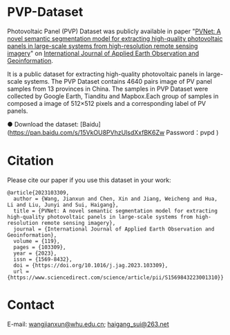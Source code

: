 # PVP-Dataset
Photovoltaic Panel (PVP) Dataset was publicly available in paper "[PVNet: A novel semantic segmentation model for extracting high-quality photovoltaic panels in large-scale systems from high-resolution remote sensing imagery](https://www.sciencedirect.com/science/article/pii/S1569843223001310)" on [International Journal of Applied Earth Observation and Geoinformation](https://www.sciencedirect.com/journal/international-journal-of-applied-earth-observation-and-geoinformation).  

It is a public dataset for extracting high-quality photovoltaic panels in large-scale systems. The PVP Dataset contains 4640 pairs image of PV panel samples from 13 provinces in China. The samples in PVP Dataset were collected by Google Earth, Tianditu and Mapbox.Each group of samples in composed a image of 512×512 pixels and a corresponding label of PV panels. 

● Download the dataset: [Baidu](https://pan.baidu.com/s/15VkOU8PVhzUlsdXxfBK6Zw Password：pvpd )

# Citation
Please cite our paper if you use this dataset in your work:

```
@article{2023103309,
  author = {Wang, Jianxun and Chen, Xin and Jiang, Weicheng and Hua, Li and Liu, Junyi and Sui, Haigang},
  title = {PVNet: A novel semantic segmentation model for extracting high-quality photovoltaic panels in large-scale systems from high-resolution remote sensing imagery},
  journal = {International Journal of Applied Earth Observation and Geoinformation},
  volume = {119},
  pages = {103309},
  year = {2023},
  issn = {1569-8432},
  doi = {https://doi.org/10.1016/j.jag.2023.103309},
  url = {https://www.sciencedirect.com/science/article/pii/S1569843223001310}}
```

# Contact
E-mail: wangjianxun@whu.edu.cn; haigang_sui@263.net
